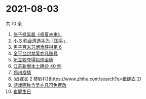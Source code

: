 # 2021-08-03

共 10 条

<!-- BEGIN ZHIHUSEARCH -->
<!-- 最后更新时间 Tue Aug 03 2021 00:12:29 GMT+0800 (China Standard Time) -->
1. [张子枫吴磊《盛夏未来》](https://www.zhihu.com/search?q=盛夏未来)
1. [小 S 称台湾选手为「国手」](https://www.zhihu.com/search?q=小s)
1. [男子百米苏炳添获得第 6](https://www.zhihu.com/search?q=苏炳添)
1. [全平台封禁吴亦凡账号](https://www.zhihu.com/search?q=吴亦凡封号)
1. [巩立姣夺得铅球金牌 ](https://www.zhihu.com/search?q=铅球金牌)
1. [江苏新增本土确诊 40 例](https://www.zhihu.com/search?q=江苏疫情)
1. [郑州疫情](https://www.zhihu.com/search?q=郑州)
1. [纸嫁衣 2 奘铃村](https://www.zhihu.com/search?q=纸嫁衣 2)
1. [游戏昵称含吴亦凡可免费改](https://www.zhihu.com/search?q=逆水寒)
1. [崔健生日](https://www.zhihu.com/search?q=崔健)
<!-- END ZHIHUSEARCH -->
